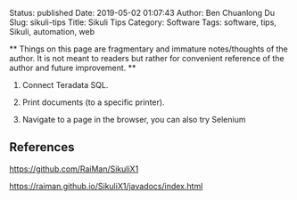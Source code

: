 Status: published
Date: 2019-05-02 01:07:43
Author: Ben Chuanlong Du
Slug: sikuli-tips
Title: Sikuli Tips
Category: Software
Tags: software, tips, Sikuli, automation, web

**
Things on this page are
fragmentary and immature notes/thoughts of the author.
It is not meant to readers
but rather for convenient reference of the author and future improvement.
**

1. Connect Teradata SQL.

2. Print documents (to a specific printer).

3. Navigate to a page in the browser, you can also try Selenium

## References

https://github.com/RaiMan/SikuliX1

https://raiman.github.io/SikuliX1/javadocs/index.html
